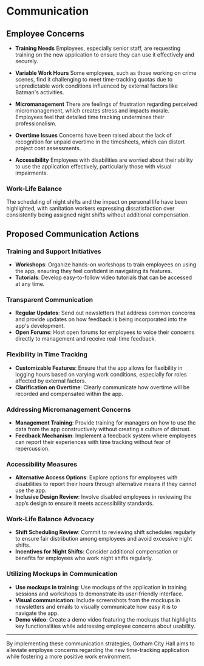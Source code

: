 # Communication

## Employee Concerns

- **Training Needs**
Employees, especially senior staff, are requesting training on the new application to ensure they can use it effectively and securely.

- **Variable Work Hours**
Some employees, such as those working on crime scenes, find it challenging to meet time-tracking quotas due to unpredictable work conditions influenced by external factors like Batman's activities.

- **Micromanagement**
There are feelings of frustration regarding perceived micromanagement, which creates stress and impacts morale. Employees feel that detailed time tracking undermines their professionalism.

- **Overtime Issues**
Concerns have been raised about the lack of recognition for unpaid overtime in the timesheets, which can distort project cost assessments.

- **Accessibility**
Employees with disabilities are worried about their ability to use the application effectively, particularly those with visual impairments.

### Work-Life Balance
The scheduling of night shifts and the impact on personal life have been highlighted, with sanitation workers expressing dissatisfaction over consistently being assigned night shifts without additional compensation.

## Proposed Communication Actions

### Training and Support Initiatives

- **Workshops**: Organize hands-on workshops to train employees on using the app, ensuring they feel confident in navigating its features.
- **Tutorials**: Develop easy-to-follow video tutorials that can be accessed at any time.

### Transparent Communication

- **Regular Updates**: Send out newsletters that address common concerns and provide updates on how feedback is being incorporated into the app's development.
- **Open Forums**: Host open forums for employees to voice their concerns directly to management and receive real-time feedback.

### Flexibility in Time Tracking

- **Customizable Features**: Ensure that the app allows for flexibility in logging hours based on varying work conditions, especially for roles affected by external factors.
- **Clarification on Overtime**: Clearly communicate how overtime will be recorded and compensated within the app.

### Addressing Micromanagement Concerns

- **Management Training**: Provide training for managers on how to use the data from the app constructively without creating a culture of distrust.
- **Feedback Mechanism**: Implement a feedback system where employees can report their experiences with time tracking without fear of repercussion.

### Accessibility Measures

- **Alternative Access Options**: Explore options for employees with disabilities to report their hours through alternative means if they cannot use the app.
- **Inclusive Design Review**: Involve disabled employees in reviewing the app’s design to ensure it meets accessibility standards.

### Work-Life Balance Advocacy

- **Shift Scheduling Review**: Commit to reviewing shift schedules regularly to ensure fair distribution among employees and avoid excessive night shifts.
- **Incentives for Night Shifts**: Consider additional compensation or benefits for employees who work night shifts regularly.

### Utilizing Mockups in Communication

- **Use mockups in training**: Use mockups of the application in training sessions and workshops to demonstrate its user-friendly interface.
- **Visual communication**: Include screenshots from the mockups in newsletters and emails to visually communicate how easy it is to navigate the app.
- **Demo video**: Create a demo video featuring the mockups that highlights key functionalities while addressing employee concerns about usability.

---

By implementing these communication strategies, Gotham City Hall aims to alleviate employee concerns regarding the new time-tracking application while fostering a more positive work environment.
